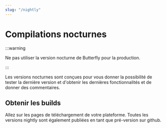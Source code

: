 ```yaml
---
slug: "/nightly"
---
```


# Compilations nocturnes

:::warning

Ne pas utiliser la version nocturne de Butterfly pour la production.

:::


Les versions nocturnes sont conçues pour vous donner la possibilité de tester la dernière version et d'obtenir les dernières fonctionnalités et de donner des commentaires.

## Obtenir les builds

Allez sur les pages de téléchargement de votre plateforme. Toutes les versions nightly sont également publiées en tant que pré-version sur github.

